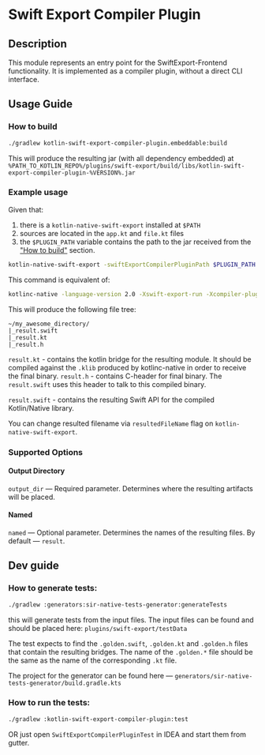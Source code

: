 # Swift Export Compiler Plugin

## Description 

This module represents an entry point for the SwiftExport-Frontend functionality. It is implemented as a compiler plugin, without a direct CLI interface.

## Usage Guide 

### How to build

```bash
./gradlew kotlin-swift-export-compiler-plugin.embeddable:build
```

This will produce the resulting jar (with all dependency embedded) at `%PATH_TO_KOTLIN_REPO%/plugins/swift-export/build/libs/kotlin-swift-export-compiler-plugin-%VERSION%.jar`

### Example usage

Given that:
1. there is a `kotlin-native-swift-export` installed at `$PATH`
2. sources are located in the `app.kt` and `file.kt` files
3. the `$PLUGIN_PATH` variable contains the path to the jar received from the ["How to build"](#How-to-build) section.

```bash
kotlin-native-swift-export -swiftExportCompilerPluginPath $PLUGIN_PATH -outputDirectory "~/my_awesome_directory/" -sources app.kt,file.kt
```

This command is equivalent of:
```bash
kotlinc-native -language-version 2.0 -Xswift-export-run -Xcompiler-plugin=$PLUGIN_PATH=output_dir="~/my_awesome_directory/" -p library app.kt file.kt
```

This will produce the following file tree:
```
~/my_awesome_directory/
|_result.swift
|_result.kt
|_result.h
```

`result.kt` - contains the kotlin bridge for the resulting module. It should be compiled against the `.klib` produced by kotlinc-native in order to receive the final binary.
`result.h` - contains C-header for final binary. The `result.swift` uses this header to talk to this compiled binary.

`result.swift` - contains the resulting Swift API for the compiled Kotlin/Native library.

You can change resulted filename via `resultedFileName` flag on `kotlin-native-swift-export`.

### Supported Options

#### Output Directory

`output_dir` — Required parameter. Determines where the resulting artifacts will be placed.

#### Named

`named` — Optional parameter. Determines the names of the resulting files. By default — `result`.

## Dev guide

### How to generate tests:
```bash
./gradlew :generators:sir-native-tests-generator:generateTests
```
this will generate tests from the input files. The input files can be found and should be placed here: `plugins/swift-export/testData`

The test expects to find the `.golden.swift`, `.golden.kt` and `.golden.h` files that contain the resulting bridges. The name of the `.golden.*` file should be the same as the name of the corresponding `.kt` file.

The project for the generator can be found here — `generators/sir-native-tests-generator/build.gradle.kts`

### How to run the tests:
```bash
./gradlew :kotlin-swift-export-compiler-plugin:test
```
OR just open `SwiftExportCompilerPluginTest` in IDEA and start them from gutter.
